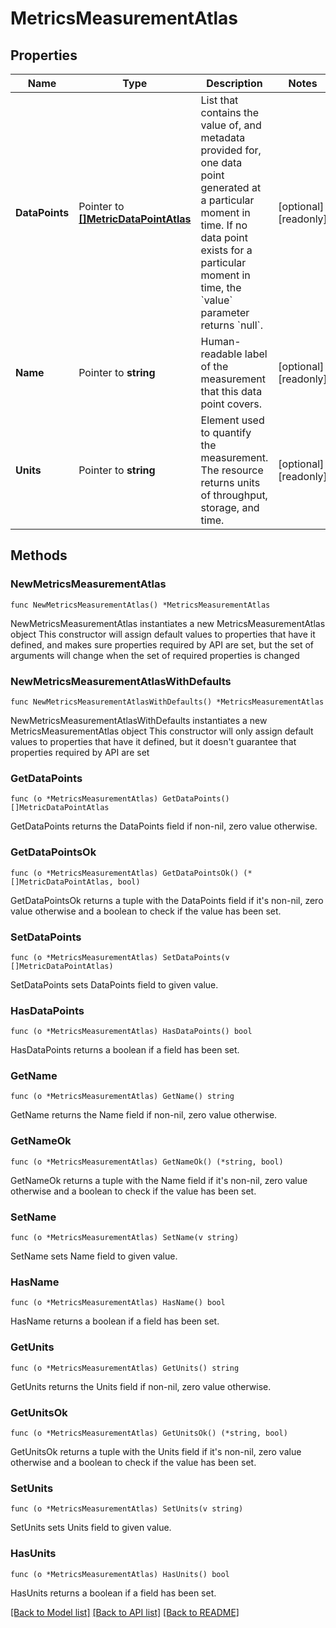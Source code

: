 # MetricsMeasurementAtlas

## Properties

Name | Type | Description | Notes
------------ | ------------- | ------------- | -------------
**DataPoints** | Pointer to [**[]MetricDataPointAtlas**](MetricDataPointAtlas.md) | List that contains the value of, and metadata provided for, one data point generated at a particular moment in time. If no data point exists for a particular moment in time, the &#x60;value&#x60; parameter returns &#x60;null&#x60;. | [optional] [readonly] 
**Name** | Pointer to **string** | Human-readable label of the measurement that this data point covers. | [optional] [readonly] 
**Units** | Pointer to **string** | Element used to quantify the measurement. The resource returns units of throughput, storage, and time. | [optional] [readonly] 

## Methods

### NewMetricsMeasurementAtlas

`func NewMetricsMeasurementAtlas() *MetricsMeasurementAtlas`

NewMetricsMeasurementAtlas instantiates a new MetricsMeasurementAtlas object
This constructor will assign default values to properties that have it defined,
and makes sure properties required by API are set, but the set of arguments
will change when the set of required properties is changed

### NewMetricsMeasurementAtlasWithDefaults

`func NewMetricsMeasurementAtlasWithDefaults() *MetricsMeasurementAtlas`

NewMetricsMeasurementAtlasWithDefaults instantiates a new MetricsMeasurementAtlas object
This constructor will only assign default values to properties that have it defined,
but it doesn't guarantee that properties required by API are set

### GetDataPoints

`func (o *MetricsMeasurementAtlas) GetDataPoints() []MetricDataPointAtlas`

GetDataPoints returns the DataPoints field if non-nil, zero value otherwise.

### GetDataPointsOk

`func (o *MetricsMeasurementAtlas) GetDataPointsOk() (*[]MetricDataPointAtlas, bool)`

GetDataPointsOk returns a tuple with the DataPoints field if it's non-nil, zero value otherwise
and a boolean to check if the value has been set.

### SetDataPoints

`func (o *MetricsMeasurementAtlas) SetDataPoints(v []MetricDataPointAtlas)`

SetDataPoints sets DataPoints field to given value.

### HasDataPoints

`func (o *MetricsMeasurementAtlas) HasDataPoints() bool`

HasDataPoints returns a boolean if a field has been set.
### GetName

`func (o *MetricsMeasurementAtlas) GetName() string`

GetName returns the Name field if non-nil, zero value otherwise.

### GetNameOk

`func (o *MetricsMeasurementAtlas) GetNameOk() (*string, bool)`

GetNameOk returns a tuple with the Name field if it's non-nil, zero value otherwise
and a boolean to check if the value has been set.

### SetName

`func (o *MetricsMeasurementAtlas) SetName(v string)`

SetName sets Name field to given value.

### HasName

`func (o *MetricsMeasurementAtlas) HasName() bool`

HasName returns a boolean if a field has been set.
### GetUnits

`func (o *MetricsMeasurementAtlas) GetUnits() string`

GetUnits returns the Units field if non-nil, zero value otherwise.

### GetUnitsOk

`func (o *MetricsMeasurementAtlas) GetUnitsOk() (*string, bool)`

GetUnitsOk returns a tuple with the Units field if it's non-nil, zero value otherwise
and a boolean to check if the value has been set.

### SetUnits

`func (o *MetricsMeasurementAtlas) SetUnits(v string)`

SetUnits sets Units field to given value.

### HasUnits

`func (o *MetricsMeasurementAtlas) HasUnits() bool`

HasUnits returns a boolean if a field has been set.

[[Back to Model list]](../README.md#documentation-for-models) [[Back to API list]](../README.md#documentation-for-api-endpoints) [[Back to README]](../README.md)


